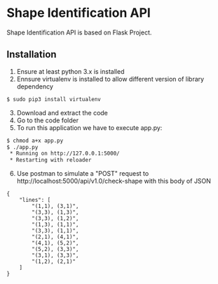 # Shape Identification API

Shape Identification API is based on Flask Project.

## Installation

1. Ensure at least python 3.x is installed
2. Ennsure virtualenv is installed to allow different version of library dependency

```bash
$ sudo pip3 install virtualenv
```
3. Download and extract the code
4. Go to the code folder
5. To run this application we have to execute app.py:
```bash
$ chmod a+x app.py
$ ./app.py
 * Running on http://127.0.0.1:5000/
 * Restarting with reloader
```
6. Use postman to simulate a "POST" request to http://localhost:5000/api/v1.0/check-shape with this body of JSON
```
{
	"lines": [
		"(1,1), (3,1)",
		"(3,3), (1,3)",
		"(3,3), (1,2)",
		"(1,3), (1,1)",
		"(3,3), (1,1)",
		"(2,1), (4,1)",
		"(4,1), (5,2)",
		"(5,2), (3,3)",
		"(3,1), (3,3)",
		"(1,2), (2,1)"
	]
}
```